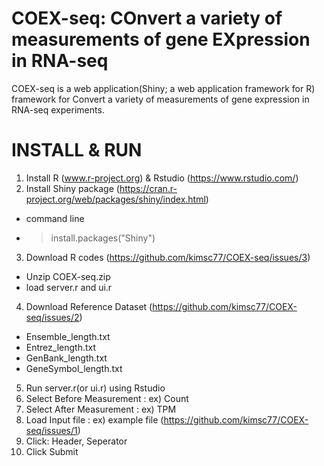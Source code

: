 # COEX-seq: COnvert a variety of measurements of gene EXpression in RNA-seq

COEX-seq is a web application(Shiny; a web application framework for R) framework for Convert a variety of measurements of gene expression in RNA-seq experiments. 


# INSTALL & RUN

1. Install R (www.r-project.org) & Rstudio (https://www.rstudio.com/)
2. Install Shiny package (https://cran.r-project.org/web/packages/shiny/index.html)
  - command line  
  - > install.packages("Shiny") 
3. Download R codes (https://github.com/kimsc77/COEX-seq/issues/3)
  - Unzip COEX-seq.zip
  - load server.r and ui.r
4. Download Reference Dataset (https://github.com/kimsc77/COEX-seq/issues/2)
  - Ensemble_length.txt
  - Entrez_length.txt
  - GenBank_length.txt
  - GeneSymbol_length.txt
5. Run server.r(or ui.r) using Rstudio
6. Select Before Measurement : ex) Count
7. Select After Measurement : ex) TPM
8. Load Input file : ex) example file (https://github.com/kimsc77/COEX-seq/issues/1)
9. Click: Header, Seperator
10. Click Submit




